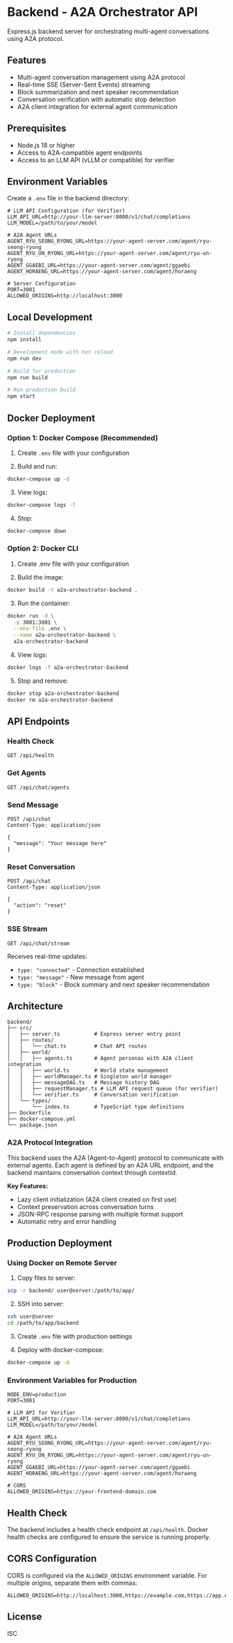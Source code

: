 # Backend - A2A Orchestrator API

Express.js backend server for orchestrating multi-agent conversations using A2A protocol.

## Features

- Multi-agent conversation management using A2A protocol
- Real-time SSE (Server-Sent Events) streaming
- Block summarization and next speaker recommendation
- Conversation verification with automatic stop detection
- A2A client integration for external agent communication

## Prerequisites

- Node.js 18 or higher
- Access to A2A-compatible agent endpoints
- Access to an LLM API (vLLM or compatible) for verifier

## Environment Variables

Create a `.env` file in the backend directory:

```env
# LLM API Configuration (for Verifier)
LLM_API_URL=http://your-llm-server:8000/v1/chat/completions
LLM_MODEL=/path/to/your/model

# A2A Agent URLs
AGENT_RYU_SEONG_RYONG_URL=https://your-agent-server.com/agent/ryu-seong-ryong
AGENT_RYU_UN_RYONG_URL=https://your-agent-server.com/agent/ryu-un-ryong
AGENT_GGAEBI_URL=https://your-agent-server.com/agent/ggaebi
AGENT_HORAENG_URL=https://your-agent-server.com/agent/horaeng

# Server Configuration
PORT=3001
ALLOWED_ORIGINS=http://localhost:3000
```

## Local Development

```bash
# Install dependencies
npm install

# Development mode with hot reload
npm run dev

# Build for production
npm run build

# Run production build
npm start
```

## Docker Deployment

### Option 1: Docker Compose (Recommended)

1. Create `.env` file with your configuration

2. Build and run:
```bash
docker-compose up -d
```

3. View logs:
```bash
docker-compose logs -f
```

4. Stop:
```bash
docker-compose down
```

### Option 2: Docker CLI

1. Create .env file with your configuration

2. Build the image:
```bash
docker build -t a2a-orchestrator-backend .
```

3. Run the container:
```bash
docker run -d \
  -p 3001:3001 \
  --env-file .env \
  --name a2a-orchestrator-backend \
  a2a-orchestrator-backend
```

4. View logs:
```bash
docker logs -f a2a-orchestrator-backend
```

5. Stop and remove:
```bash
docker stop a2a-orchestrator-backend
docker rm a2a-orchestrator-backend
```

## API Endpoints

### Health Check
```
GET /api/health
```

### Get Agents
```
GET /api/chat/agents
```

### Send Message
```
POST /api/chat
Content-Type: application/json

{
  "message": "Your message here"
}
```

### Reset Conversation
```
POST /api/chat
Content-Type: application/json

{
  "action": "reset"
}
```

### SSE Stream
```
GET /api/chat/stream
```

Receives real-time updates:
- `type: "connected"` - Connection established
- `type: "message"` - New message from agent
- `type: "block"` - Block summary and next speaker recommendation

## Architecture

```
backend/
├── src/
│   ├── server.ts           # Express server entry point
│   ├── routes/
│   │   └── chat.ts         # Chat API routes
│   ├── world/
│   │   ├── agents.ts       # Agent personas with A2A client integration
│   │   ├── world.ts        # World state management
│   │   ├── worldManager.ts # Singleton world manager
│   │   ├── messageDAG.ts   # Message history DAG
│   │   ├── requestManager.ts # LLM API request queue (for verifier)
│   │   └── verifier.ts     # Conversation verification
│   └── types/
│       └── index.ts        # TypeScript type definitions
├── Dockerfile
├── docker-compose.yml
└── package.json
```

### A2A Protocol Integration

This backend uses the A2A (Agent-to-Agent) protocol to communicate with external agents. Each agent is defined by an A2A URL endpoint, and the backend maintains conversation context through contextId.

**Key Features:**
- Lazy client initialization (A2A client created on first use)
- Context preservation across conversation turns
- JSON-RPC response parsing with multiple format support
- Automatic retry and error handling

## Production Deployment

### Using Docker on Remote Server

1. Copy files to server:
```bash
scp -r backend/ user@server:/path/to/app/
```

2. SSH into server:
```bash
ssh user@server
cd /path/to/app/backend
```

3. Create `.env` file with production settings

4. Deploy with docker-compose:
```bash
docker-compose up -d
```

### Environment Variables for Production

```env
NODE_ENV=production
PORT=3001

# LLM API for Verifier
LLM_API_URL=http://your-llm-server:8000/v1/chat/completions
LLM_MODEL=/path/to/your/model

# A2A Agent URLs
AGENT_RYU_SEONG_RYONG_URL=https://your-agent-server.com/agent/ryu-seong-ryong
AGENT_RYU_UN_RYONG_URL=https://your-agent-server.com/agent/ryu-un-ryong
AGENT_GGAEBI_URL=https://your-agent-server.com/agent/ggaebi
AGENT_HORAENG_URL=https://your-agent-server.com/agent/horaeng

# CORS
ALLOWED_ORIGINS=https://your-frontend-domain.com
```

## Health Check

The backend includes a health check endpoint at `/api/health`. Docker health checks are configured to ensure the service is running properly.

## CORS Configuration

CORS is configured via the `ALLOWED_ORIGINS` environment variable. For multiple origins, separate them with commas:

```env
ALLOWED_ORIGINS=http://localhost:3000,https://example.com,https://app.example.com
```

## License

ISC
